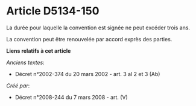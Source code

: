 # Article D5134-150

La durée pour laquelle la convention est signée ne peut excéder trois ans.

La convention peut être renouvelée par accord exprès des parties.

**Liens relatifs à cet article**

_Anciens textes_:

  - Décret n°2002-374 du 20 mars 2002 - art. 3 al 2 et 3 (Ab)

_Créé par_:

  - Décret n°2008-244 du 7 mars 2008 - art. (V)
